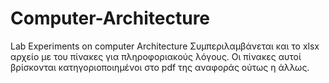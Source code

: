 # Computer-Architecture
Lab Experiments on computer Architecture
Συμπεριλαμβάνεται και το xlsx αρχείο με του πίνακες για πληροφοριακούς λόγους. Οι πίνακες αυτοί βρίσκονται κατηγοριοποιημένοι στο pdf της αναφοράς ούτως η άλλως. 
